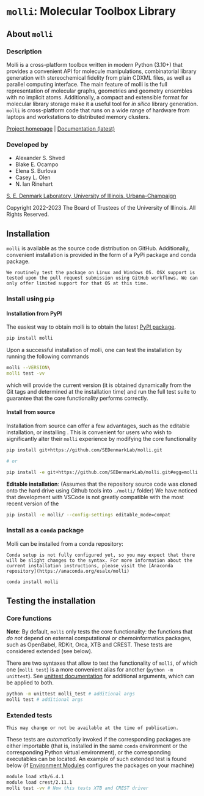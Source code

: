 # `molli`: Molecular Toolbox Library

## About `molli`

### Description

Molli is a cross-platform toolbox written in modern Python (3.10+) that provides a convenient API for molecule manipulations, combinatorial library generation with stereochemical fidelity from plain CDXML files, as well as parallel computing interface. The main feature of molli is the full representation of molecular graphs, geometries and geometry ensembles with no implicit atoms. Additionally, a compact and extensible format for molecular library storage make it a useful tool for *in silico* library generation. `molli` is cross-platform code that runs on a wide range of hardware from laptops and workstations to distributed memory clusters.

[Project homepage](https://github.com/SEDenmarkLab/molli) | 
[Documentation (latest)](https://molli.readthedocs.io/)

### Developed by

- Alexander S. Shved
- Blake E. Ocampo   
- Elena S. Burlova  
- Casey L. Olen 
- N. Ian Rinehart   

[S. E. Denmark Laboratory, University of Illinois, Urbana-Champaign](https://denmarkgroup.illinois.edu/)

Copyright 2022-2023 The Board of Trustees of the University of Illinois.
All Rights Reserved.

## Installation

`molli` is available as the source code distribution on GitHub. Additionally, convenient installation is provided in the form of a PyPi package and conda package.

```{note} 
We routinely test the package on Linux and Windows OS. OSX support is tested upon the pull request submission using GitHub workflows. We can only offer limited support for that OS at this time. 
```

### Install using `pip`

#### Installation from PyPI

The easiest way to obtain molli is to obtain the latest [PyPI package](https://pypi.org/project/molli/). 
```bash
pip install molli
```
Upon a successful installation of molli, one can test the installation by running the following commands
```bash
molli --VERSION\
molli test -vv
```
which will provide the current version (it is obtained dynamically from the Git tags and determined at the installation time) and run the full test suite to guarantee that the core functionality performs correctly.

#### Install from source

Installation from source can offer a few advantages, such as the editable installation, or installing . This is convenient for users who wish to significantly alter their `molli` experience by modifying the core functionality

```bash
pip install git+https://github.com/SEDenmarkLab/molli.git

# or

pip install -e git+https://github.com/SEDenmarkLab/molli.git#egg=molli
```
**Editable installation**: (Assumes that the repository source code was cloned onto the hard drive using Github tools into `./molli/` folder) We have noticed that development with VSCode is not greatly compatible with the most recent version of the 

```bash
pip install -e molli/ --config-settings editable_mode=compat
```

### Install as a `conda` package

Molli can be installed from a conda repository:

```{note}
Conda setup is not fully configured yet, so you may expect that there will be slight changes to the syntax. For more information about the current installation instructions, please visit the [Anaconda repository](https://anaconda.org/esalx/molli)
```
```bash
conda install molli
```

## Testing the installation

### Core functions

**Note**: By default, `molli` only tests the core functionality: the functions that *do not* depend on external computational or chemoinformatics packages, such as OpenBabel, RDKit, Orca, XTB and CREST. These tests are considered extended (see below).

There are two syntaxes that allow to test the functionality of `molli`, of which one (`molli test`) is a more convenient alias for another (`python -m unittest`). See [unittest documentation](https://docs.python.org/3/library/unittest.html) for additional arguments, which can be applied to both. 

```bash
python -m unittest molli_test # additional args
molli test # additional args
```

### Extended tests

```{warning}
This may change or not be available at the time of publication.
```

These tests are *automatically* invoked if the corresponding packages are either importable (that is, installed in the same `conda` environment or the corresponding Python virtual environment), or the corresponding executables can be located. An example of such extended test is found below (if [Environment Modules](https://modules.readthedocs.io/en/latest/) configures the packages on your machine)

```bash
module load xtb/6.4.1
module load crest/2.11.1
molli test -vv # Now this tests XTB and CREST driver
```

